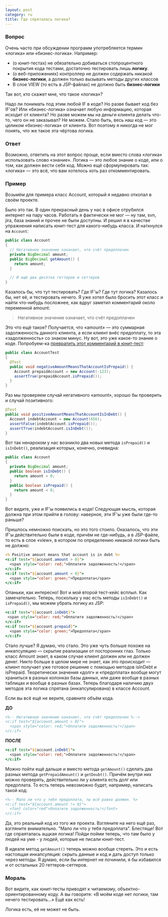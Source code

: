 ```yaml
---
layout: post
category: ru
title: Где спряталась логика?
---
```


### Вопрос

Очень часто при обсуждении программ употребляется термин «логика» или «бизнес-логика». 
Например:

* (о юнит-тестах) не обязательно добиваться стопроцентного покрытия кода тестами, достаточно тестировать лишь **логику**.
* (о веб-приложениях) контроллер не должен содержать никакой **бизнес-логики**, а должен только вызывать методы других классов
* В слое VIEW (то есть в JSP-файлах) не должно быть **бизнес-логики**

Так вот, кто скажет мне, что такое «логика»?

<!--more-->

Надо ли понимать под этим любой IF в коде? Но разве бывает код без IF'ов? Или «бизнес-логика» означает любую информацию, которая исходит от клиента? Но разве можем мы на деньги клиента делать что-то, чего он не заказывал? Не можем. Стало быть, весь наш код — это целиком «бизнес-логика» от клиента. Вот поэтому я никогда не мог понять, что же такое эта чёртова логика.
 
### Ответ

Возможно, ответить на этот вопрос проще, если вместо слова «логика» использовать слово «знание». Логика — это любое знание о коде, или о том, как должен вести себя код. Можно ещё сформулировать так: «логика» — это всё, что вам хотелось хоть раз откомментировать. 

### Пример
    
Возьмём для примера класс Account, который я недавно откопал в своём проекте. 

Было это так. В один прекрасный день у нас в офисе отрубился интернет на пару часов. Работать я фактически не мог — ну там, svn, jira, база знаний и прочее не были доступны. И решил я в качестве упражнения написать юнит-тест для какого-нибудь класса. И наткнулся на `Account`:

```java
public class Account
{
  // Негативное значение означает, что счёт предоплачен
  private BigDecimal amount;
  public BigDecimal getAmount() {
    return amount;
  }

  // И ещё два десятка геттеров и сеттеров
}
```

Казалось бы, что тут тестировать? Где IF'ы? Где тут логика? Казалось бы, нет её, и тестировать нечего. Я уже хотел было бросить этот класс и найти что-нибудь посложнее, как вдруг заметил комментарий около переменной amount:

> Негативное значение означает, что счёт предоплачен

Это что ещё такое? 
Получается, что «amount» — это суммарная задолженность данного клиента, а если клиент внёс предоплату, то 
эта «задолженность» со знаком минус. Ну вот, это уже какое-то знание о коде. Попробуем-ка 
[превратить этот комментарий в юнит-тест](http://habrahabr.ru/blogs/tdd/97320/):

```java
public class AccountTest
{
  @Test
  public void negativeAmountMeansThatAccountIsPrepaid() {
    Account prepaidAccount = new Account(-123);
    assertTrue(prepaidAccount.isPrepaid());
  }
}
```

Раз мы проверяем случай негативного «amount», хорошо бы проверить и случай позитивного:

```java
@Test
public void positiveAmountMeansThatAccountIsInDebt() {
  Account indebtAccount = new Account(456);
  assertFalse(indebtAccount.isPrepaid());
  assertTrue(indebtAccount.isInDebt());
}
```

Вот так ненароком у нас возникло два новых метода `isPrepaid()` и `isInDebt()`, реализация которых, конечно, очевидна:

```java
public class Account
{
  private BigDecimal amount;
  public boolean isInDebt() {
    return amount > 0;
  }
  public boolean isPrepaid() {
    return amount < 0;
  }
}
```

Вот видите, уже и IF'ы появились в коде!
Следующая мысль, которая должна при этом прийти в голову: наверное, эти IF'ы уже были где-то раньше?

Пришлось немножко поискать, но это того стоило. 
Оказалось, что эти IF'ы действительно были в коде, причём не где-нибудь, а в JSP-файле, то есть в слое «view», в 
котором по определению никакой логики быть не должно:


```jsp
<% Positive amount means that account is in debt %>
<c:if test="${account.amount > 0}">
  <span style="color: red;">Оплатите задолженность!</span>
</c:if>
<c:if test="${account.amount < 0}">
  <span style="color: green;">Предоплата</span>
</c:if>
```

Опаньки, как интересно! Вот и мой второй тест-кейс всплыл. Как замечательно. 
Теперь, поскольку у нас есть методы `isInDebt()` и `isPrepaid()`, мы можем убрать логику из JSP: 

```jsp
<c:if test="${account.inDebt}">
 <span style="color: red;">Оплатите задолженность!</span>
</c:if>
<c:if test="${account.prepaid}">
  <span style="color: green;">Предоплата</span>
</c:if>
```

Стало лучше? Я думаю, что стало. Это уже чуть больше похоже на инкапсуляцию — скрытие реализации от посторонних глаз. Только класс Amount знает, в каком случае клиент должен или не должен денег. Никто больше в целом мире не знает, как это происходит — клиент получает уже готовое решение с помощью методов isInDebt и isPrepaid. Теоретически значения «долг» и «предоплата» вообще могут храниться в разных колонках базы данных, или даже вообще в разных таблицах и вообще в разных базах. Теперь благодаря наличию двух методов эта логика спрятана (инкапсулирована) в классе Account.

Если вы всё ещё не верите, сравните объём кода. 

**ДО**

```jsp
<%-- Негативное значение означает, что счёт предоплачен %-->
<c:if test="${account.amount > 0}">
  <span style="color: red;">Оплатите задолженность!</span>
</c:if>
```

**ПОСЛЕ**

```jsp
<c:if test="${account.inDebt}">
  <span style="color: red;">Оплатите задолженность!</span>
</c:if>
```

Можно пойти ещё дальше и вместо метода `getAmount()` сделать два разных метода `getPrepaidAmount()` и `getDoubt()`.
Причём внутри них можно проверять, действительно ли у клиента есть долг или предоплата. 
То есть теперь невозможно будет, например, написать такой код:

```jsp
<%-- Мало ли что у тебя предоплата, ты всё равно должен. %>
<c:if test="${account.amount != 0}">
  <font color="red">Оплатите задолженность!</font>
</c:if>
```

Да, это реальный код из того же проекта.
Взгляните на него ещё раз, взгляните внимательно. "Мало ли что у тебя предоплата". Блестяще! Вот где спраяталась аццкая логика!
Пойди пойми теперь, что там было у людей на уме - у людей, которые не писали юнит-тест.

В идеале метод `getAmount()` теперь можно вообще стереть. 
Это и есть настоящая инкапсуляция: скрыть данные и код и дать доступ только через методы. 
Я думаю, если бы интернет не починили, я бы избавился и от остальных 20 геттеров-сеттеров. 

### Мораль
    
Вот видите, как юнит-тесты приводят к читаемому, объектно-ориентированному коду. 
А вы говорите: «В моём коде нет логики, там нечего тестировать...» Ещё как есть! 

Логика есть, её не может не быть.